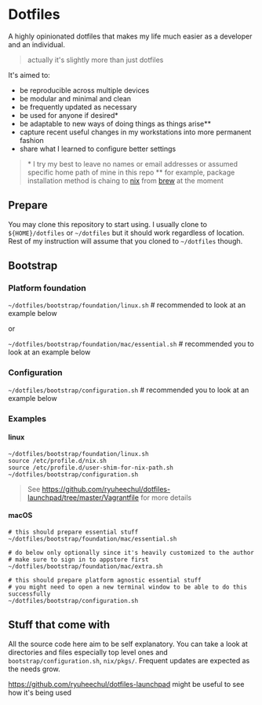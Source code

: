 # Dotfiles

A highly opinionated dotfiles that makes my life much easier as a developer and an individual.
> actually it's slightly more than just dotfiles

It's aimed to:
- be reproducible across multiple devices
- be modular and minimal and clean
- be frequently updated as necessary
- be used for anyone if desired\*
- be adaptable to new ways of doing things as things arise\*\*
- capture recent useful changes in my workstations into more permanent fashion
- share what I learned to configure better settings

> \* I try my best to leave no names or email addresses or assumed specific home path of mine in this repo
> \*\* for example, package installation method is chaing to [nix](https://github.com/NixOS/nix) from [brew](https://brew.sh) at the moment

## Prepare

You may clone this repository to start using.
I usually clone to `${HOME}/dotfiles` or `~/dotfiles` but it should work regardless of location.
Rest of my instruction will assume that you cloned to `~/dotfiles` though.

## Bootstrap

### Platform foundation

`~/dotfiles/bootstrap/foundation/linux.sh` # recommended to look at an example below

or

`~/dotfiles/bootstrap/foundation/mac/essential.sh` # recommended you to look at an example below

### Configuration

`~/dotfiles/bootstrap/configuration.sh` # recommended you to look at an example below


### Examples

#### linux

```
~/dotfiles/bootstrap/foundation/linux.sh
source /etc/profile.d/nix.sh
source /etc/profile.d/user-shim-for-nix-path.sh
~/dotfiles/bootstrap/configuration.sh
```

> See https://github.com/ryuheechul/dotfiles-launchpad/tree/master/Vagrantfile for more details

#### macOS
```
# this should prepare essential stuff
~/dotfiles/bootstrap/foundation/mac/essential.sh

# do below only optionally since it's heavily customized to the author
# make sure to sign in to appstore first
~/dotfiles/bootstrap/foundation/mac/extra.sh

# this should prepare platform agnostic essential stuff
# you might need to open a new terminal window to be able to do this successfully
~/dotfiles/bootstrap/configuration.sh
```

## Stuff that come with

All the source code here aim to be self explanatory.
You can take a look at directories and files especially top level ones and `bootstrap/configuration.sh`, `nix/pkgs/`.
Frequent updates are expected as the needs grow.

https://github.com/ryuheechul/dotfiles-launchpad might be useful to see how it's being used
